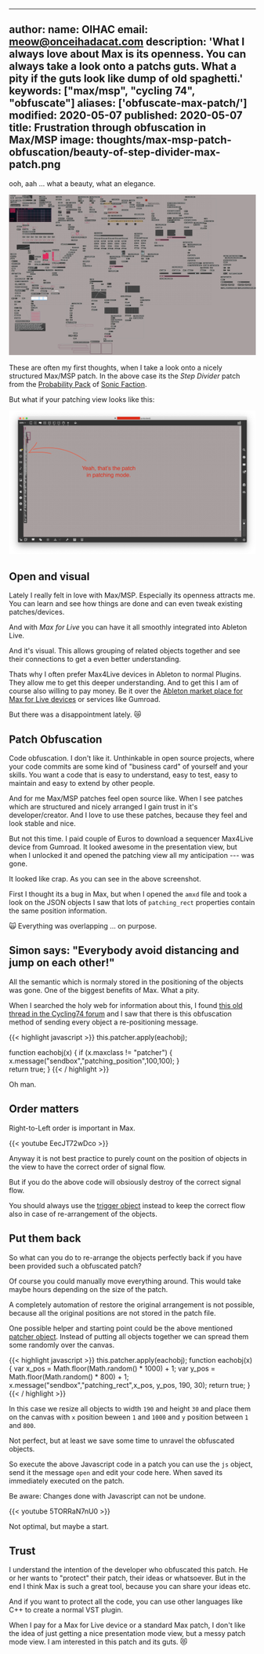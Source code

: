 
---
author:
  name: OIHAC
  email: meow@onceihadacat.com
description: 'What I always love about Max is its openness. You can always take a look onto a patchs guts. What a pity if the guts look like dump of old spaghetti.'
keywords: ["max/msp", "cycling 74", "obfuscate"]
aliases: ['obfuscate-max-patch/']
modified: 2020-05-07
published: 2020-05-07
title: Frustration through obfuscation in Max/MSP
image: thoughts/max-msp-patch-obfuscation/beauty-of-step-divider-max-patch.png
---

ooh, aah ... what a beauty, what an elegance. 

![The Max patch of the Step Divider by Sonic Faction](beauty-of-step-divider-max-patch.png)

These are often my first thoughts, when I take a look onto a nicely structured Max/MSP patch. In the above case its the _Step Divider_ patch from the [Probability Pack](https://www.ableton.com/en/packs/probability-pack/) of [Sonic Faction](https://www.facebook.com/SonicFaction/).

But what if your patching view looks like this:

![Not to friendly patching view](unfriendly-patch.png)

## Open and visual

Lately I really felt in love with Max/MSP. Especially its openness attracts me. You can learn and see how things are done and can even tweak existing patches/devices. 

And with _Max for Live_ you can have it all smoothly integrated into Ableton Live.

And it's visual. This allows grouping of related objects together and see their connections to get a even better understanding.

Thats why I often prefer Max4Live devices in Ableton to normal Plugins. They allow me to get this deeper understanding. And to get this I am of course also willing to pay money. Be it over the [Ableton market place for Max for Live devices](https://www.ableton.com/en/packs/#?item_type=max_for_live) or services like Gumroad.

But there was a disappointment lately. 😿

## Patch Obfuscation

Code obfuscation. I don't like it. Unthinkable in open source projects, where your code commits are some kind of "business card" of yourself and your skills. You want a code that is easy to understand, easy to test, easy to maintain and easy to extend by other people.

And for me Max/MSP patches feel open source like. When I see patches which are structured and nicely arranged I gain trust in it's developer/creator. And I love to use these patches, because they feel and look stable and nice.

But not this time. I paid couple of Euros to download a sequencer Max4Live device from Gumroad. It looked awesome in the presentation view, but when I unlocked it and opened the patching view all my anticipation --- was gone.

It looked like crap. As you can see in the above screenshot.

First I thought its a bug in Max, but when I opened the `amxd` file and took a look on the JSON objects I saw that lots of `patching_rect` properties contain the same position information.

🙀 Everything was overlapping ... on purpose.

## Simon says: "Everybody avoid distancing and jump on each other!"

All the semantic which is normaly stored in the positioning of the objects was gone. One of the biggest benefits of Max. What a pity.

When I searched the holy web for information about this, I found [this old thread in the Cycling74 forum](https://cycling74.com/forums/stand-alone-copy-protection) and I saw that there is this obfuscation method of sending every object a re-positioning message.

{{< highlight javascript >}}
this.patcher.apply(eachobj);

function eachobj(x) {
    if (x.maxclass != "patcher") {
        x.message("sendbox","patching_position",100,100);
    }            
    return true;
}
{{< / highlight >}}

Oh man. 

## Order matters

Right-to-Left order is important in Max. 

{{< youtube EecJT72wDco >}}

Anyway it is not best practice to purely count on the position of objects in the view to have the correct order of signal flow.

But if you do the above code will obsiously destroy of the correct signal flow. 

You should always use the [trigger object](https://docs.cycling74.com/max8/refpages/trigger) instead to keep the correct flow also in case of re-arrangement of the objects.

## Put them back

So what can you do to re-arrange the objects perfectly back if you have been provided such a obfuscated patch?

Of course you could manually move everything around. This would take maybe hours depending on the size of the patch.

A completely automation of restore the original arrangement is not possible, because all the original positions are not stored in the patch file.

One possible helper and starting point could be the above mentioned [patcher object](https://docs.cycling74.com/max8/vignettes/jspatcherobject). Instead of putting all objects together we can spread them some randomly over the canvas.

{{< highlight javascript >}}
this.patcher.apply(eachobj);
function eachobj(x)
{
    var x_pos = Math.floor(Math.random() * 1000) + 1;
    var y_pos = Math.floor(Math.random() * 800) + 1;
    x.message("sendbox","patching_rect",x_pos, y_pos, 190, 30);
    return true;
}
{{< / highlight >}}

In this case we resize all objects to width `190` and height `30` and place them on the canvas with `x` position beween `1` and `1000` and `y` position between `1` and `800`.

Not perfect, but at least we save some time to unravel the obfuscated objects.

So execute the above Javascript code in a patch you can use the `js` object, send it the message `open` and edit your code here. When saved its immediately executed on the patch.

Be aware: Changes done with Javascript can not be undone. 

{{< youtube 5TORRaN7nU0 >}}

Not optimal, but maybe a start.

## Trust

I understand the intention of the developer who obfuscated this patch. He or her wants to "protect" their patch, their ideas or whatsoever. But in the end I think Max is such a great tool, because you can share your ideas etc.

And if you want to protect all the code, you can use other languages like C++ to create a normal VST plugin.

When I pay for a Max for Live device or a standard Max patch, I don't like the idea of just getting a nice presentation mode view, but a messy patch mode view. I am interested in this patch and its guts. 😻